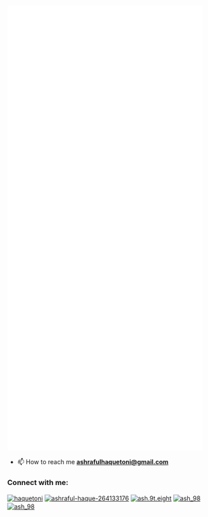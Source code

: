 ![Github Metrics](./github-metrics.svg)                                  
- 📫 How to reach me **ashrafulhaquetoni@gmail.com**
<h3 align="left">Connect with me:</h3>
<p align="left">
<a href="https://twitter.com/haquetoni" target="blank"><img align="center" src="https://raw.githubusercontent.com/rahuldkjain/github-profile-readme-generator/master/src/images/icons/Social/twitter.svg" alt="haquetoni" height="30" width="40" /></a>
<a href="https://linkedin.com/in/ashraful-haque-264133176" target="blank"><img align="center" src="https://raw.githubusercontent.com/rahuldkjain/github-profile-readme-generator/master/src/images/icons/Social/linked-in-alt.svg" alt="ashraful-haque-264133176" height="30" width="40" /></a>
<a href="https://fb.com/ash.9t.eight" target="blank"><img align="center" src="https://raw.githubusercontent.com/rahuldkjain/github-profile-readme-generator/master/src/images/icons/Social/facebook.svg" alt="ash.9t.eight" height="30" width="40" /></a>
<a href="https://codeforces.com/profile/ash_98" target="blank"><img align="center" src="https://raw.githubusercontent.com/rahuldkjain/github-profile-readme-generator/master/src/images/icons/Social/codeforces.svg" alt="ash_98" height="30" width="40" /></a>
<a href="https://www.leetcode.com/ash_98" target="blank"><img align="center" src="https://raw.githubusercontent.com/rahuldkjain/github-profile-readme-generator/master/src/images/icons/Social/leet-code.svg" alt="ash_98" height="30" width="40" /></a>
</p>                    
                      
                      
  
